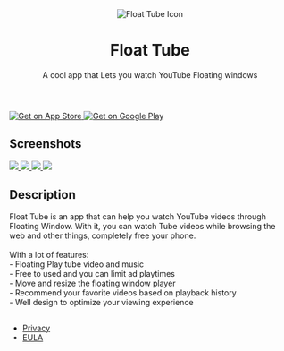 <!DOCTYPE html>
<html lang="en">
<head>
    <meta charset="utf-8">
    <meta http-equiv="X-UA-Compatible" content="IE=edge">
    <meta name="viewport" content="width=device-width, initial-scale=1.0, maximum-scale=1.0, user-scalable=no"/>
    <meta name="description" content="Float Tube is a very cool app that Lets you watch Tube Floating windows">
    <meta name="theme-color" content="#efeeff">
    <meta name="msapplication-navbutton-color" content="#efeeff">
    <meta name="apple-mobile-web-app-status-bar-style" content="#efeeff">
    <meta property="og:image" content="http://localhost:4000/assets/images/large-logo.png">
    <link rel="alternate" type="application/rss+xml" title="Float Tube" href="/feed.xml">
    <link href="https://fonts.googleapis.com/css?family=Heebo:900" rel="stylesheet">
    <title>Float Tube | Float Tube is a very cool app that Lets you watch Tube Floating windows</title>
    <meta name="generator" content="Jekyll v3.5.0"/>
    <meta property="og:title" content="Float Tube">
    <meta name="author" content="Ruffy">
    <meta property="og:locale" content="en_US"/>
    <meta name="description" content="Float Tube is a very cool app that Lets you watch Tube Floating windows"/>
    <meta property="og:description" content="Float Tube is a very cool app that Lets you watch Tube Floating windows"/>
    <link rel="canonical" href="https://pipyoutube.github.io//">
    <meta property="og:url" content="https://pipyoutube.github.io//">
    <meta property="og:site_name" content="Float Tube">
    <script type="application/ld+json">
    {
        "url": "https://pipyoutube.github.io/",
        "publisher": {
            "@type": "Organization",
            "logo": {
                "@type": "ImageObject",
                "url": "https://pipyoutube.github.io/icon.webp"
            },
        },
        "name": "Float Tube",
        "headline": "Float Tube",
        "sameAs": [null],
        "description": "Float Tube is a very cool app that Lets you watch Tube Floating windows",
        "@type": "WebSite",
        "@context": "http://schema.org"
    }
    </script>
    <meta name="mobile-web-app-capable" content="yes">
    <meta name="theme-color" content="#fff">
    <meta name="application-name" content="mobile-app-landingpage-template">
    <link rel="apple-touch-icon" sizes="57x57" href="/assets/icons-297729cc8e943a64e9e7dbf11d0d81b0/apple-touch-icon-57x57.png">
    <!-- 此处省略其他 apple-touch-icon 的设置 -->
    <link rel="icon" type="image/png" sizes="32x32" href="/assets/icons-297729cc8e943a64e9e7dbf11d0d81b0/favicon-32x32.png">
    <!-- 此处省略其他 favicon 的设置 -->
    <link rel="shortcut icon" href="/assets/icons-297729cc8e943a64e9e7dbf11d0d81b0/favicon.ico">
    <link rel="apple-touch-startup-image" media="(device-width: 320px) and (device-height: 480px) and (-webkit-device-pixel-ratio: 1)" href="1.webp">
    <!-- 此处省略其他 apple-touch-startup-image 的设置 -->
    <link href="/assets/app.css" rel="stylesheet">
</head>
<body>
<main>
    <header class="app__header container">
        <div class="app__logo-wrapper">
            <img class="app__logo" src="icon.webp" alt="Float Tube Icon">
        </div>
        <div class="app__infos">
            <h1 class="app__name">Float Tube</h1>
            <p class="app__description">A cool app that Lets you watch YouTube Floating windows</p>
<!--             <div class="app__buttons app__buttons--desktop">
                <a href="https://apps.apple.com/us/app/id6474012067" class="app__button-play" target="_blank">
                    <img src="/ios-download.webp" alt="Get on App Store">
                </a>
                <a href="https://play.google.com/store/apps/details?id=com.k.video.tube" class="app__button-play" target="_blank">
                    <img src="/android-download.webp" alt="Get on Google Play">
                </a>
            </div> -->
        </div>
    </header>
    <div class="app__buttons app__buttons--mobile container">
        <a href="https://apps.apple.com/us/app/id6474012067" class="app__button-play" target="_blank">
            <img src="/ios-download.webp" alt="Get on App Store">
        </a>
        <a href="https://play.google.com/store/apps/details?id=com.k.video.tube" class="app__button-play" target="_blank">
            <img src="/android-download.webp" alt="Get on Google Play">
        </a>
    </div>
    <section class="app__screenshots app__section">
        <div class="container">
            <h2 class="app__section-title">Screenshots</h2>
        </div>
        <div class="app__screenshots-wrapper container-desktop">
            <div class="app__screenshots-list">
                <a href="1.webp" class="lightbox">
                    <img src="1.webp" class="app__screenshot">
                </a>
                <a href="2webp" class="lightbox">
                    <img src="2.webp" class="app__screenshot">
                </a>
                <a href="3.webp" class="lightbox">
                    <img src="3.webp" class="app__screenshot">
                </a>
                <a href="/4.webp" class="lightbox">
                    <img src="4.webp" class="app__screenshot">
                </a>
            </div>
        </div>
    </section>
    <section class="app__fulldescription app__section container">
        <h2 class="app__section-title">Description</h2>
        <div class="app__fulldescription-content">
            <p>Float Tube is an app that can help you watch YouTube videos through Floating Window. With it, you can watch Tube videos while browsing the web and other things, completely free your phone. 
            	<br> 
            	<br>With a lot of features: 
            	<br>- Floating Play tube video and music 
            	<br>- Free to used and you can limit ad playtimes 
            	<br>- Move and resize the floating window player 
            	<br>- Recommend your favorite videos based on playback history 
            	<br>- Well design to optimize your viewing experience
            </p>
        </div>
    </section>
    <section class="app__featured app__section container">
        <h2 class="app__section-title"></h2>
        <div class="app__featured-content"></div>
    </section>
</main>
<footer class="footer">
    <div class="container">
        <div class="footer__container">
            <ul class="footer__links">
                <li class="footer__link">
                    <a href="https://pipyoutube.github.io/PrivacyPolicy.html" target="_blank">Privacy</a>
                </li>
                <li class="footer__link">
                    <a href="https://pipyoutube.github.io/EULA.html" target="_blank">EULA</a>
                </li>
            </ul>
        </div>
    </div>
</footer>
<script src="/assets/app.bundle.js"></script>
</body>
</html>

